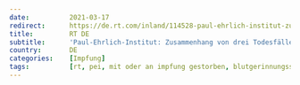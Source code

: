 ```yaml
---
date:          2021-03-17
redirect:      https://de.rt.com/inland/114528-paul-ehrlich-institut-zusammenhang-von-todesfaellen-astrazeneca-impfung/
title:         RT DE
subtitle:      'Paul-Ehrlich-Institut: Zusammenhang von drei Todesfällen mit AstraZeneca-Impfung "nicht unplausibel"'
country:       DE
categories:    [Impfung]
tags:          [rt, pei, mit oder an impfung gestorben, blutgerinnungsstörungen, astrazeneca]
---
```

